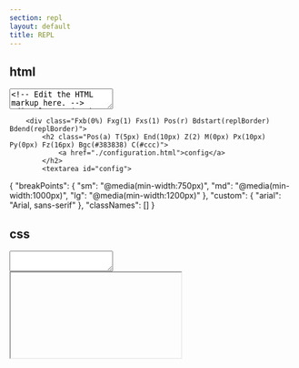 ```yaml
---
section: repl
layout: default
title: REPL
---
```


<link rel="stylesheet" href="https://cdnjs.cloudflare.com/ajax/libs/codemirror/5.65.7/codemirror.min.css">
<link rel="stylesheet" href="{{'/assets/css/repl.css' | relative_url }}">

<div class="D(f) Fxf(c) W(100%) H(90vh) Fz(14px)">
    <div class="D(f) H(39vh)">
        <div class="Fxb(0%) Fxg(1) Fxs(1) Pos(r) Ovx(s)">
            <h2 class="Pos(a) T(5px) End(10px) Z(2) M(0px) Px(10px) Py(0px) Fz(16px) Bgc(#383838) C(#ccc)">html</h2>
            <textarea id="markup">
&lt;!-- Edit the HTML markup here. --&gt;
<div class="W(30%) Mx(a) Mt(3rem) P(20px) Bg(#0280ae) C(#fff) Bdrs(15px) Ff(arial)">
    <h1 class="Ta(c)">Welcome to the Atomizer REPL!</h1>
    <p class="My(10px) Lh(1.3)">Modify the markup by changing the code in the "html" box. As you add and remove <a href="./guides/atomizer-classes.html">Atomizer classes</a>, this preview will update live and the CSS will be auto generated in the "css" box above.</p>
    <p class="Lh(1.3)">You can further customize Atomizer by adding your own breakpoints or custom values. Take a look at the <a href="./configuration.html">Configuration guide</a> for more information.</p>
</div>
            </textarea>
        </div>

        <div class="Fxb(0%) Fxg(1) Fxs(1) Pos(r) Bdstart(replBorder) Bdend(replBorder)">
            <h2 class="Pos(a) T(5px) End(10px) Z(2) M(0px) Px(10px) Py(0px) Fz(16px) Bgc(#383838) C(#ccc)">
                <a href="./configuration.html">config</a>
            </h2>
            <textarea id="config">
{
    "breakPoints": {
        "sm": "@media(min-width:750px)",
        "md": "@media(min-width:1000px)",
        "lg": "@media(min-width:1200px)"
    },
    "custom": {
        "arial": "Arial, sans-serif"
    },
    "classNames": []
}
            </textarea>
        </div>
        <div class="Fxb(0%) Fxg(1) Fxs(1) Pos(r)">
            <h2 class="Pos(a) T(5px) End(10px) Z(2) M(0px) Px(10px) Py(0px) Fz(16px) Bgc(#383838) C(#ccc)">css</h2>
            <textarea id="css"></textarea>
        </div>
    </div>
    <div style="flex: 1 1 auto">
        <iframe id="preview" class="Bd(n) W(100%) H(100%) Ovx(s)"></iframe>
    </div>
</div>

<script src="{{'/assets/js/repl.js' | relative_url }}"></script>
